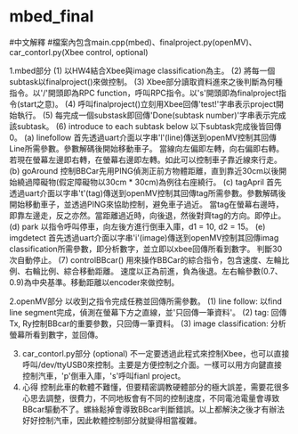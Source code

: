 # mbed_final
#中文解釋
#檔案內包含main.cpp(mbed)、finalproject.py(openMV)、car_contorl.py(Xbee control, optional)

1.mbed部分
(1) 以HW4結合Xbee與image classification為主。
(2) 將每一個subtask以finalproject()來做控制。
(3) Xbee部分讀取資料進來之後判斷為何種指令。以'/'開頭即為RPC function，呼叫RPC指令。以's'開頭即為finalproject指令(start之意)。
(4) 呼叫finalproject()立刻用Xbee回傳'test!'字串表示project開始執行。
(5) 每完成一個substask即回傳'Done(subtask number)'字串表示完成該subtask。
(6) introduce to each subtask below
    以下subtask完成後皆回傳0。
    (a) linefollow
        首先透過uart介面以字串'l'(line)傳送到openMV控制其回傳Line所需參數。參數解碼後開始移動車子。
        當線向左偏即左轉，向右偏即右轉。若現在螢幕左邊即右轉，在螢幕右邊即左轉。如此可以控制車子靠近線來行走。
    (b) goAround
        控制BBCar先用PING偵測正前方物體距離，直到靠近30cm以後開始繞過障礙物(假定障礙物以30cm * 30cm)為例往右座繞行。
    (c) tagApril
        首先透過uart介面以字串't'(tag)傳送到openMV控制其回傳tag所需參數。參數解碼後開始移動車子，並透過PING來協助控制，避免車子過近。
        當tag在螢幕右邊時，即靠左邊走，反之亦然。當距離過近時，向後退，然後對齊tag的方向。即停止。
    (d) park
        以指令呼叫停車，向左後方進行倒車入庫，d1 = 10, d2 = 15。
    (e) imgdetect
        首先透過uart介面以字串'i'(image)傳送到openMV控制其回傳imag classification所需參數，即分析數字，並立即以xbee回傳所看到數字。
        判斷30次自動停止。
 (7) controlBBcar() 用來操作BBCar的綜合指令，包含速度、左輪比例、右輪比例、綜合移動距離。
     速度以正為前進，負為後退。左右輪參數(0.7、0.9)為中央基準。移動距離以encoder來做控制。

2.openMV部分
  以收到之指令完成任務並回傳所需參數。
  (1) line follow: 以find line segment完成，偵測在螢幕下方之直線，並'只回傳一筆資料'。
  (2) tag: 回傳Tx, Ry控制BBcar的重要參數，只回傳一筆資料。
  (3) image classification: 分析螢幕所看到數字，並回傳。

3. car_contorl.py部分 (optional)
  不一定要透過此程式來控制Xbee，也可以直接呼叫/dev/ttyUSB0來控制。主要是方便控制之介面。一樣可以用方向鍵直接控制汽車，'p'倒車入庫，'s'呼叫fianl project。
4. 心得
   控制此車的軟體不難懂，但要精密調教硬體部分的極大誤差，需要花很多心思去調整，很費力，不同地板會有不同的控制速度，不同電池電量會導致BBcar驅動不了。螺絲鬆掉會導致BBcar判斷錯誤。以上都解決之後才有辦法好好控制汽車，因此軟體控制部分就變得相當複雜。
